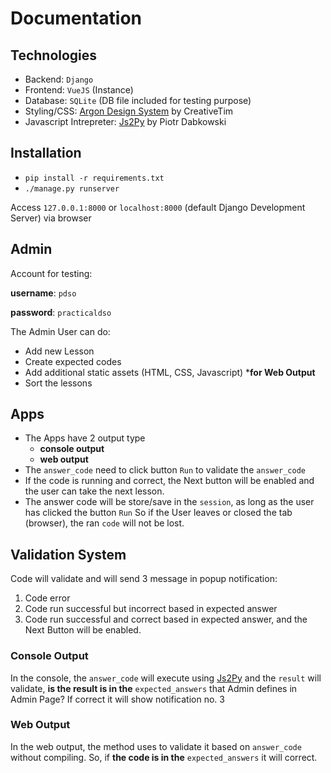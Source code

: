 # Documentation

## Technologies

- Backend: `Django`
- Frontend: `VueJS` (Instance)
- Database: `SQLite` (DB file included for testing purpose)
- Styling/CSS: [Argon Design System](https://www.creative-tim.com/product/argon-design-system) by CreativeTim
- Javascript Intrepreter: [Js2Py](https://github.com/PiotrDabkowski/Js2Py) by Piotr Dabkowski

## Installation

- `pip install -r requirements.txt`
- `./manage.py runserver`

Access `127.0.0.1:8000` or `localhost:8000` (default Django Development Server) via browser 

## Admin

Account for testing: 

**username**: `pdso` 

**password**: `practicaldso`

The Admin User can do:

- Add new Lesson
- Create expected codes
- Add additional static assets (HTML, CSS, Javascript) ***for Web Output**
- Sort the lessons

## Apps

- The Apps have 2 output type
    - **console output**
    - **web output**
- The `answer_code` need to click button `Run` to validate the `answer_code`
- If the code is running and correct, the Next button will be enabled and the user can take the next lesson.
- The answer code will be store/save in the `session`, as long as the user has clicked the button `Run` So if the User leaves or closed the tab (browser), the ran `code` will not be lost.

## Validation System

Code will validate and will send 3 message in popup notification:

1. Code error
2. Code run successful but incorrect based in expected answer
3. Code run successful and correct based in expected answer, and the Next Button will be enabled.

### Console Output

In the console, the `answer_code` will execute using [Js2Py](https://github.com/PiotrDabkowski/Js2Py) and the `result` will validate, **is the result is in the** `expected_answers` that Admin defines in Admin Page? If correct it will show notification no. 3 

### Web Output

In the web output, the method uses to validate it based on `answer_code` without compiling. So, if **the code is in the** `expected_answers` it will correct.
